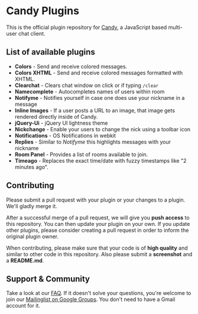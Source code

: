 # Candy Plugins

This is the official plugin repository for [Candy](http://candy-chat.github.com/candy), a JavaScript based multi-user chat client.

## List of available plugins
* __Colors__ - Send and receive colored messages.
* __Colors XHTML__ - Send and receive colored messages formatted with XHTML.
* __Clearchat__ - Clears chat window on click or if typing `/clear`
* __Namecomplete__ - Autocompletes names of users within room
* __Notifyme__ - Notifies yourself in case one does use your nickname in a message
* __Inline Images__ - If a user posts a URL to an image, that image gets rendered directly inside of Candy.
* __jQuery-Ui__ - jQuery UI lightness theme
* __Nickchange__ - Enable your users to change the nick using a toolbar icon
* __Notifications__ - OS Notifications in webkit
* __Replies__ - Similar to *Notifyme* this highlights messages with your nickname
* __Room Panel__ - Provides a list of rooms available to join.
* __Timeago__ - Replaces the exact time/date with fuzzy timestamps like "2 minutes ago".

## Contributing
Please submit a pull request with your plugin or your changes to a plugin. We'll gladly merge it.

After a successful merge of a pull request, we will give you **push access** to this repository. You can then update your plugin on your own. If you update other plugins, please consider creating a pull request in order to inform the original plugin owner.

When contributing, please make sure that your code is of **high quality** and similar to other code in this repository. Also please submit a **screenshot** and a **README.md**.

## Support & Community
Take a look at our [FAQ](https://github.com/candy-chat/candy/wiki/Frequently-Asked-Questions). If it doesn't solve your questions, you're welcome to join our [Mailinglist on Google Groups](http://groups.google.com/group/candy-chat).
You don't need to have a Gmail account for it.
